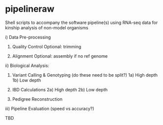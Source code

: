 # pipelineraw

Shell scripts to accompany the software pipeline(s) using RNA-seq data for kinship analysis of non-model organisms

i) Data Pre-processing

1) Quality Control
          Optional: trimming

2) Alignment
          Optional: assembly if no ref genome


ii) Biological Analysis:

1) Variant Calling & Genotyping (do these need to be split?)
1a) High depth
1b) Low depth

2) IBD Calculations
2a) High depth
2b) Low depth

3) Pedigree Reconstruction

iii) Pipeline Evaluation (speed vs accuracy?)

TBD
